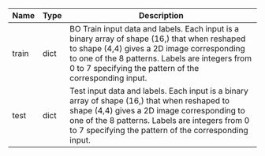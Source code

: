 |Name|Type|Description|
|-|-|-|
|train|dict|BO Train input data and labels. Each input is a binary array of shape (16,) that when reshaped to shape (4,4) gives a 2D image corresponding to one of the 8 patterns. Labels are integers from 0 to 7 specifying the pattern of the corresponding input.|
|test|dict|Test input data and labels. Each input is a binary array of shape (16,) that when reshaped to shape (4,4) gives a 2D image corresponding to one of the 8 patterns. Labels are integers from 0 to 7 specifying the pattern of the corresponding input.|